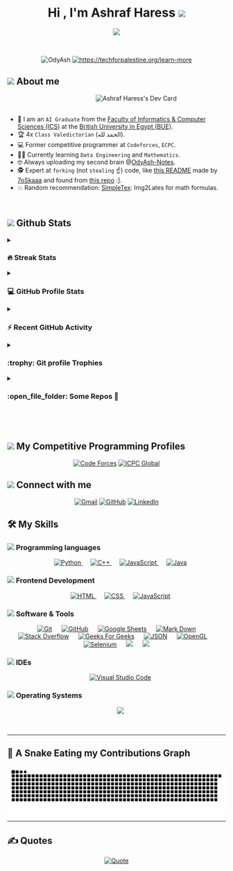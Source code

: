<h1 align="center">Hi , I'm Ashraf Haress  <img src="https://media.tenor.com/fJi6YrUzRsIAAAAi/raising-hands-joypixels.gif" width="35"></h1>
<p align="center">
  <a href="https://github.com/DenverCoder1/readme-typing-svg"><img src="https://readme-typing-svg.herokuapp.com?font=Time+New+Roman&color=%23C8BE25&size=25&center=true&vCenter=true&width=600&height=100&lines=Data+Engineer+@_VOIS;AI+Graduate+@BUE;Former+Competitive+Programmer+@ECPC;Seeing+The+Universe+Through+Math+:]"></a>
</p>


<br>

<p align="center"> 
	<img src="https://komarev.com/ghpvc/?username=odyash&label=Profile%20views&color=0047AB&style=plastic?" alt="OdyAsh" height=22px />
	<a href="https://github.com/TechForPalestine" target="_blank">
		<img src="https://badge.techforpalestine.org/default" alt="https://techforpalestine.org/learn-more" height=22px/>
	</a>
</p>

	
## <picture><img src = "https://github.com/7oSkaaa/7oSkaaa/blob/main/Images/about_me.gif?raw=true" width = 50px></picture> About me

<!-- <picture>  <img align="right" src="https://github.com/7oSkaaa/7oSkaaa/blob/main/Images/Right_Side.gif?raw=true" width = 250px> </picture> -->

<a href="https://app.daily.dev/odyash"> 
  <img align="right" src="https://api.daily.dev/devcards/v2/tfeDhWycXJncf8KAWemwU.png?type=default&r=saw" width="300" alt="Ashraf Haress's Dev Card"/> 
</a>

<br><br>

- :school: I am an `AI Graduate` from the [Faculty of Informatics & Computer Sciences (ICS)](https://new.bue.edu.eg/uploads/faculties/pdf/2022-12-18%2014-38-15%20ics%20book%20(2).pdf) at the [British University in Egypt (BUE)](https://www.bue.edu.eg/).
- :trophy: 4x `Class Valedictorian` (الحمد لله).
- :computer: Former competitive programmer at `Codeforces`, `ECPC`.
- :student: Currently learning `Data Engineering` and `Mathematics`.
- :nerd_face: Always uploading my second brain @[OdyAsh-Notes](https://github.com/OdyAsh/OdyAsh-Notes).
- :detective: Expert at `forking` (not `stealing` :point_up:) code, like [this README](https://github.com/durgeshsamariya/awesome-github-profile-readme-templates/blob/master/templates/7oSkaaa.md) made by [7oSkaaa](https://github.com/7oSkaaa) and found from [this repo](https://github.com/durgeshsamariya/awesome-github-profile-readme-templates) :].
- :boom: Random recommendation: [SimpleTex](https://simpletex.cn/): Img2Lates for math formulas.
<br>

## <picture> <img src = "https://github.com/7oSkaaa/7oSkaaa/blob/main/Images/Statistics.gif?raw=true" width = 50px>  </picture> Github Stats

<details><summary><h3> 🔥 Streak Stats</h3></summary>

----	

<p align="center"><img src="https://github-readme-streak-stats.herokuapp.com/?user=7oSkaaa&theme=tokyonight_duo" alt="7oSkaaa" /></p>

</details>
  
<details><summary><h3>💻 GitHub Profile Stats</h3></summary>

----
	
<p align="center">
    <a href="https://github.com/anuraghazra/github-readme-stats">
	    <img alt="OdyAsh's Github Stats" src="https://github-readme-stats.vercel.app/api?username=odyash&show_icons=true&count_private=true&locale=en&theme=tokyonight&layout=compact" height="230px"/></a>
	  <img src="https://github-readme-stats.vercel.app/api/top-langs?username=odyash&langs_count=10&show_icons=true&locale=en&theme=tokyonight" alt="odyash" height="230px"/>
<br/>

  <b>Note:</b> Top languages is only a metric of the languages my public code consists of and doesn't reflect experience or skill level.
  </p>
</details>

<details><summary><h3>⚡ Recent GitHub Activity</h3></summary>

----
	
[![OdyAsh's github activity graph](https://github-readme-activity-graph.cyclic.app/graph?username=odyash&theme=github)](https://github.com/odyash/github-readme-activity-graph)

 
</details>

<details><summary> <h3> :trophy: Git profile Trophies </h3></summary>

----
	
<p align="center"> <a href="https://github.com/ryo-ma/github-profile-trophy"><img src="https://github-profile-trophy.vercel.app/?username=odyash&layout=compact&theme=tokyonight&column=4&margin-w=15&margin-h=15" alt="odyash" /></a> </p>

[![@7OdyAsh's Holopin board](https://holopin.io/api/user/board?user=odyash)](https://holopin.io/@odyash)
	
</details>
	
<details><summary><h3> :open_file_folder: Some Repos 🙌 </h3></summary>

----
	
<div>
  <p align="center">
	<a href="https://github.com/OdyAsh/OdyAsh-Notes">
      <img src="https://github-readme-stats.vercel.app/api/pin/?username=odyash&repo=OdyAsh-Notes&theme=tokyonight" alt="GitHub Stats" />
  </a>
	<a href="https://github.com/OdyAsh/mp3quran_scraper_and_tagEditor">
      <img src="https://github-readme-stats.vercel.app/api/pin/?username=odyash&repo=mp3quran_scraper_and_tagEditor&theme=tokyonight" alt="GitHub Stats" />
  </a>
  </p>
</div>
</details>

</br></br>


## <picture> <img src="https://github.com/7oSkaaa/7oSkaaa/blob/main/Images/competitive_programming_profile.png?raw=true" width=40> </picture> My Competitive Programming Profiles

<p align="center">
  <a href="https://codeforces.com/profile/odyash"><img src="https://img.icons8.com/external-tal-revivo-shadow-tal-revivo/50/000000/external-codeforces-programming-competitions-and-contests-programming-community-logo-shadow-tal-revivo.png" alt="Code Forces"/></a>
	<a href="https://icpc.global/ICPCID/ZGQYDS65P615"><img src="https://i.ibb.co/6J0r7rW/Daco-5610880.png" alt="ICPC Global" width = 60px /></a>     
</p>

## <picture> <img src="https://github.com/7oSkaaa/7oSkaaa/blob/main/Images/Connect-with-me.gif?raw=true" width="100px"> </picture> Connect with me
<p align="center">
	<a href="mailto:ashicsresources@gmail.com"><img img src="https://img.shields.io/badge/gmail-%23EA4335.svg?style=plastic&logo=gmail&logoColor=white" alt="Gmail"/></a>
	<a href="https://github.com/odyash"><img src="https://img.shields.io/badge/github-%23181717.svg?style=plastic&logo=github&logoColor=white" alt="GitHub"/></a>
	<a href="https://www.linkedin.com/in/ashrafharess/"><img src="https://img.shields.io/badge/linkedin-%230A66C2.svg?style=plastic&logo=linkedin&logoColor=white" alt="LinkedIn"/></a>
</p>



## 🛠️ My Skills

### <picture> <img src = "https://github.com/7oSkaaa/7oSkaaa/blob/main/Images/Programming_Languages.gif?raw=true" width = 50px>  </picture> Programming languages

<p align="center"> 
  &emsp;
  <a href="https://www.python.org" target="_blank">
    <img alt="Python" src="https://img.shields.io/badge/Python%20-%2314354C.svg?style=plastic&logo=python&logoColor=white">
  </a>
  &emsp; 
  <a href="https://www.w3schools.com/cpp/" target="_blank"> 
    <img alt="C++" src="https://img.shields.io/badge/C++%20-%2300599C.svg?style=plastic&logo=c%2B%2B&logoColor=white">
  </a> 
  &emsp;
  <a href="https://developer.mozilla.org/en-US/docs/Web/JavaScript" target="_blank"> 
     <img alt="JavaScript" src="https://img.shields.io/badge/JavaScript%20-%23F7DF1E.svg?style=plastic&logo=javascript&logoColor=black">
   </a>
  &emsp;
  <a href="https://www.java.com" target="_blank"> 
    <img alt="Java" src="https://img.shields.io/badge/Java-%23007396.svg?style=plastic&logo=java&logoColor=white">
  </a>
</p>

### <picture> <img src = "https://github.com/7oSkaaa/7oSkaaa/blob/main/Images/Front_End.gif?raw=true" width = 50px>  </picture> Frontend Development
<p align="center"> 
  &emsp; 
  <a href="https://www.w3.org/html/" target="_blank"> 
   <img alt="HTML" src="https://img.shields.io/badge/HTML5%20-%23E34F26.svg?style=plastic&logo=html5&logoColor=white">
  </a>   
  &emsp;
  <a href="https://www.w3schools.com/css/" target="_blank">
    <img alt="CSS" src="https://img.shields.io/badge/CSS%20-%231572B6.svg?style=plastic&logo=css3&logoColor=white">
  </a> 
  &emsp;
  <a href="https://developer.mozilla.org/en-US/docs/Web/JavaScript" target="_blank"> 
     <img alt="JavaScript" src="https://img.shields.io/badge/JavaScript%20-%23F7DF1E.svg?style=plastic&logo=javascript&logoColor=black">
   </a>
</p>

 ### <picture> <img src = "https://github.com/7oSkaaa/7oSkaaa/blob/main/Images/Software_Tools.gif?raw=true" width = 50px>  </picture> Software & Tools
 
<p align="center">
  &emsp;
    <a href="#"><img alt="Git" src="https://img.shields.io/badge/Git%20-%23F05033.svg?style=plastic&logo=git&logoColor=white"></a>
  &emsp;
    <a href="#"><img alt="GitHub" src="https://img.shields.io/badge/github-%23181717.svg?style=plastic&logo=github&logoColor=white"></a>
  &emsp;
    <a href="#"><img alt="Google Sheets" src="https://img.shields.io/badge/Google%20Sheets%20-%2334A853.svg?style=plastic&logo=google%20sheets&logoColor=white"></a>
  &emsp;
    <a href="#"><img alt="Mark Down" src="https://img.shields.io/badge/Markdown-000000?style=plastic&logo=markdown&logoColor=white"></a>
  &emsp;
    <a href="#"><img alt="Stack Overflow" src="https://img.shields.io/badge/-Stack%20Overflow-FE7A16?style=plastic&logo=stack-overflow&logoColor=white"></a>
  &emsp;
    <a href="#"><img alt="Geeks For Geeks" src="https://img.shields.io/badge/geeksforgeeks-%230F9D58.svg?style=plastic&logo=geeksforgeeks&logoColor=white"></a>
  &emsp;
    <a href="#"><img alt="JSON" img src="https://img.shields.io/badge/json-%23000000.svg?style=plastic&logo=json&logoColor=white"></a>
  &emsp;
    <a href="#"><img alt="OpenGL" src="https://img.shields.io/badge/opengl-%235586A4.svg?style=plastic&logo=opengl&logoColor=white"></a>
  &emsp;
    <a href="#"><img alt="Selenium" src="https://img.shields.io/badge/selenium-%2343B02A.svg?&style=plastic&logo=selenium&logoColor=white"></a>
    &emsp;
    <a href="#"><img src="https://img.shields.io/badge/latex-%23008080.svg?&style=plastic&logo=latex&logoColor=white" /></a>
    &emsp;
    <a href="#"><img src="https://img.shields.io/badge/django-%23092E20.svg?&style=plastic&logo=django&logoColor=white" /></a>
</p>

 ### <picture> <img src = "https://github.com/7oSkaaa/7oSkaaa/blob/main/Images/IDEs.gif?raw=true" width = 50px>  </picture> IDEs
 
<p align="center">
  &emsp;
    <a href="#"><img alt="Visual Studio Code" src="https://img.shields.io/badge/Visual%20Studio%20Code-0078d7.svg?style=plastic&logo=visual-studio-code&logoColor=white"></a>
</p>


 ### <picture> <img src = "https://github.com/7oSkaaa/7oSkaaa/blob/main/Images/OS.gif?raw=true" width = 50px>  </picture> Operating Systems
 
<p align="center">
  &emsp;
    <a href="#"><img src="https://img.shields.io/badge/Windows-0078D6?style=plastic&logo=windows&logoColor=white"></a>
</p>

<br> 

---

## 🐍 A Snake Eating my Contributions Graph
	
<p align = "center">
	<img src = "https://github.com/7oSkaaa/7oSkaaa/blob/output/github-contribution-grid-snake.svg?" alt = "Snake Game"/>
</p>

---

## ✍️ Quotes

<p align = "center">
	<a href="https://github.com/piyushsuthar/github-readme-quotes"> <img alt = "Quote" src="https://quotes-github-readme.vercel.app/api?type=horizontal&theme=tokyonight&animation=grow_out_in&quote=اللهمَّ+آتِنا+في+الدنيا+حسنةً+وفي+الآخرةِ+حسنةً+،+و+قِنا+عَذَابَ+النارِ&author=سيّدُنا+مُحَمَّد+ﷺ">
    <!-- &quoteCategory=programming -->
</p>

<!-- GitHub Stats section was previously here (I modified it to be near the start :] !!! -->
 

